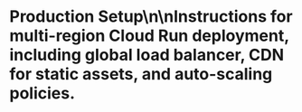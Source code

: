 # Production Setup\n\nInstructions for multi-region Cloud Run deployment, including global load balancer, CDN for static assets, and auto-scaling policies.